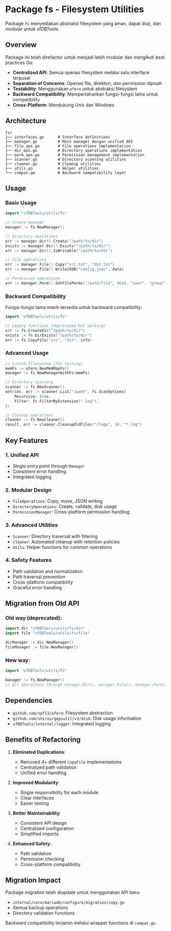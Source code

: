 # Package fs - Filesystem Utilities

Package `fs` menyediakan abstraksi filesystem yang aman, dapat diuji, dan modular untuk sfDBTools.

## Overview

Package ini telah direfactor untuk menjadi lebih modular dan mengikuti best practices Go:

- **Centralized API**: Semua operasi filesystem melalui satu interface terpusat
- **Separation of Concerns**: Operasi file, direktori, dan permission dipisah
- **Testability**: Menggunakan `afero` untuk abstraksi filesystem
- **Backward Compatibility**: Mempertahankan fungsi-fungsi lama untuk compatibility
- **Cross-Platform**: Mendukung Unix dan Windows

## Architecture

```
fs/
├── interfaces.go      # Interface definitions
├── manager.go         # Main manager dengan unified API
├── file_ops.go        # File operations implementation
├── dir_ops.go         # Directory operations implementation  
├── perm_ops.go        # Permission management implementation
├── scanner.go         # Directory scanning utilities
├── cleaner.go         # Cleanup utilities
├── utils.go           # Helper utilities
└── compat.go          # Backward compatibility layer
```

## Usage

### Basic Usage

```go
import "sfDBTools/utils/fs"

// Create manager
manager := fs.NewManager()

// Directory operations
err := manager.Dir().Create("/path/to/dir")
exists := manager.Dir().Exists("/path/to/dir")
err := manager.Dir().IsWritable("/path/to/dir")

// File operations  
err := manager.File().Copy("src.txt", "dst.txt")
err := manager.File().WriteJSON("config.json", data)

// Permission operations
err := manager.Perm().SetFilePerms("/path/file", 0644, "user", "group")
```

### Backward Compatibility

Fungsi-fungsi lama masih tersedia untuk backward compatibility:

```go
import "sfDBTools/utils/fs"

// Legacy functions (deprecated but working)
err := fs.CreateDir("/path/to/dir")
exists := fs.DirExists("/path/to/dir") 
err := fs.CopyFile("src", "dst", info)
```

### Advanced Usage

```go
// Custom filesystem (for testing)
memFs := afero.NewMemMapFs()
manager := fs.NewManagerWithFs(memFs)

// Directory scanning
scanner := fs.NewScanner()
entries, err := scanner.List("/path", fs.ScanOptions{
    Recursive: true,
    Filter: fs.FilterByExtension(".log"),
})

// Cleanup operations
cleaner := fs.NewCleaner()
result, err := cleaner.CleanupOldFiles("/logs", 30, "*.log")
```

## Key Features

### 1. **Unified API**
- Single entry point through `Manager`
- Consistent error handling
- Integrated logging

### 2. **Modular Design**
- `FileOperations`: Copy, move, JSON writing
- `DirectoryOperations`: Create, validate, disk usage
- `PermissionManager`: Cross-platform permission handling

### 3. **Advanced Utilities**
- `Scanner`: Directory traversal with filtering
- `Cleaner`: Automated cleanup with retention policies
- `Utils`: Helper functions for common operations

### 4. **Safety Features**
- Path validation and normalization
- Path traversal prevention
- Cross-platform compatibility
- Graceful error handling

## Migration from Old API

### Old way (deprecated):
```go
import dir "sfDBTools/utils/fs/dir"
import file "sfDBTools/utils/fs/file"

dirManager := dir.NewManager()
fileManager := file.NewManager()
```

### New way:
```go
import "sfDBTools/utils/fs"

manager := fs.NewManager()
// All operations through manager.Dir(), manager.File(), manager.Perm()
```

## Dependencies

- `github.com/spf13/afero`: Filesystem abstraction
- `github.com/shirou/gopsutil/v3/disk`: Disk usage information
- `sfDBTools/internal/logger`: Integrated logging

## Benefits of Refactoring

1. **Eliminated Duplications**: 
   - Removed 4+ different `CopyFile` implementations
   - Centralized path validation
   - Unified error handling

2. **Improved Modularity**:
   - Single responsibility for each module
   - Clear interfaces
   - Easier testing

3. **Better Maintainability**:
   - Consistent API design
   - Centralized configuration
   - Simplified imports

4. **Enhanced Safety**:
   - Path validation
   - Permission checking
   - Cross-platform compatibility

## Migration Impact

Package migration telah diupdate untuk menggunakan API baru:
- `internal/core/mariadb/configure/migration/copy.go` 
- Semua backup operations
- Directory validation functions

Backward compatibility terjamin melalui wrapper functions di `compat.go`.